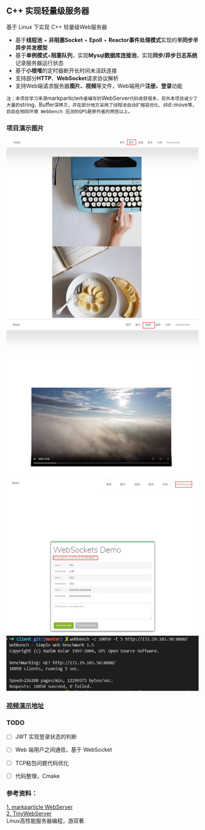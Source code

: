 ## C++ 实现轻量级服务器
基于 Linux 下实现 C++ 轻量级Web服务器 
* 基于**线程池** + **非阻塞Socket** + **Epoll** + **Reactor事件处理模式**实现的**半同步半异步并发模型**
* 基于**单例模式**+**阻塞队列**，实现**Mysql数据库连接池**，实现**同步/异步日志系统**记录服务器运行状态 
* 基于**小根堆**的定时器断开长时间未活跃连接
* 支持部分**HTTP**、**WebSocket**请求协议解析
* 支持Web端请求服务器**图片、视频**等文件，Web端用户**注册、登录**功能
 
`注：本项目学习来源`markparticle`作者编写的`WebServer`代码收获很多，另外本项目减少了大量的`string`，`Buffer`深拷贝，并在部分地方采用了线程池自动扩缩容优化、`std::move`等，目前在相同环境 Webbench 压测的QPS是原作者的两倍以上。`


### 项目演示图片

![图片](./resources/images/picture.png)
![视频](./resources/images/video.png)
![WebSocket](./resources/images/WebSocket.png)
![Webbench](./resources/images/webbench.png)

### [视频演示地址](https://www.youtube.com/watch?v=Xxt0DMNVPL4)

### TODO 

- [ ] JWT 实现登录状态的判断
- [ ] Web 端用户之间通信，基于 WebSocket
- [ ] TCP粘包问题代码优化
- [ ] 代码整理，Cmake 



### 参考资料：  
[1. markparticle WebServer](https://github.com/markparticle/WebServer)  
[2. TinyWebServer](https://github.com/qinguoyi/TinyWebServer)  
Linux高性能服务器编程，游双著.